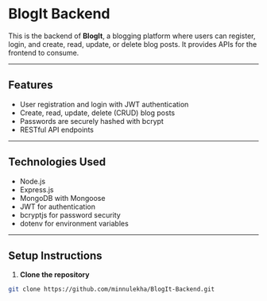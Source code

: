 # BlogIt Backend

This is the backend of **BlogIt**, a blogging platform where users can register, login, and create, read, update, or delete blog posts. It provides APIs for the frontend to consume.

---

## Features

- User registration and login with JWT authentication  
- Create, read, update, delete (CRUD) blog posts  
- Passwords are securely hashed with bcrypt  
- RESTful API endpoints  

---

## Technologies Used

- Node.js  
- Express.js  
- MongoDB with Mongoose  
- JWT for authentication  
- bcryptjs for password security  
- dotenv for environment variables  

---

## Setup Instructions

1. **Clone the repository**  

```bash
git clone https://github.com/minnulekha/BlogIt-Backend.git

